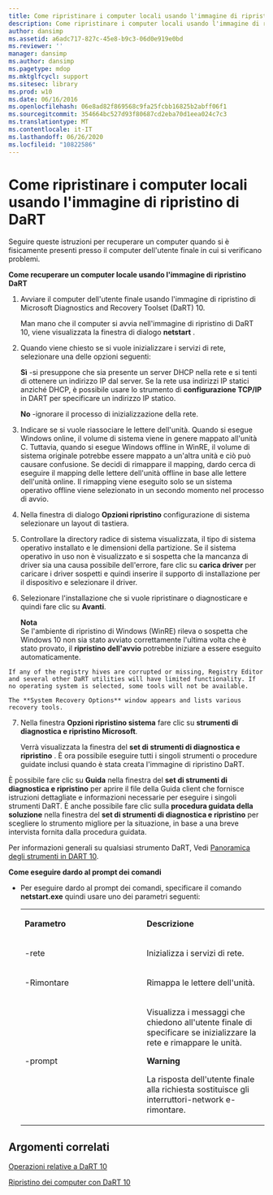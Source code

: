 ```yaml
---
title: Come ripristinare i computer locali usando l'immagine di ripristino di DaRT
description: Come ripristinare i computer locali usando l'immagine di ripristino di DaRT
author: dansimp
ms.assetid: a6adc717-827c-45e8-b9c3-06d0e919e0bd
ms.reviewer: ''
manager: dansimp
ms.author: dansimp
ms.pagetype: mdop
ms.mktglfcycl: support
ms.sitesec: library
ms.prod: w10
ms.date: 06/16/2016
ms.openlocfilehash: 06e8ad82f869568c9fa25fcbb16825b2abff06f1
ms.sourcegitcommit: 354664bc527d93f80687cd2eba70d1eea024c7c3
ms.translationtype: MT
ms.contentlocale: it-IT
ms.lasthandoff: 06/26/2020
ms.locfileid: "10822586"
---
```

# Come ripristinare i computer locali usando l'immagine di ripristino di DaRT


Seguire queste istruzioni per recuperare un computer quando si è fisicamente presenti presso il computer dell'utente finale in cui si verificano problemi.

**Come recuperare un computer locale usando l'immagine di ripristino DaRT**

1.  Avviare il computer dell'utente finale usando l'immagine di ripristino di Microsoft Diagnostics and Recovery Toolset (DaRT) 10.

    Man mano che il computer si avvia nell'immagine di ripristino di DaRT 10, viene visualizzata la finestra di dialogo **netstart** .

2.  Quando viene chiesto se si vuole inizializzare i servizi di rete, selezionare una delle opzioni seguenti:

    **Sì** -si presuppone che sia presente un server DHCP nella rete e si tenti di ottenere un indirizzo IP dal server. Se la rete usa indirizzi IP statici anziché DHCP, è possibile usare lo strumento di **configurazione TCP/IP** in DART per specificare un indirizzo IP statico.

    **No** -ignorare il processo di inizializzazione della rete.

3.  Indicare se si vuole riassociare le lettere dell'unità. Quando si esegue Windows online, il volume di sistema viene in genere mappato all'unità C. Tuttavia, quando si esegue Windows offline in WinRE, il volume di sistema originale potrebbe essere mappato a un'altra unità e ciò può causare confusione. Se decidi di rimappare il mapping, dardo cerca di eseguire il mapping delle lettere dell'unità offline in base alle lettere dell'unità online. Il rimapping viene eseguito solo se un sistema operativo offline viene selezionato in un secondo momento nel processo di avvio.

4.  Nella finestra di dialogo **Opzioni ripristino** configurazione di sistema selezionare un layout di tastiera.

5.  Controllare la directory radice di sistema visualizzata, il tipo di sistema operativo installato e le dimensioni della partizione. Se il sistema operativo in uso non è visualizzato e si sospetta che la mancanza di driver sia una causa possibile dell'errore, fare clic su **carica driver** per caricare i driver sospetti e quindi inserire il supporto di installazione per il dispositivo e selezionare il driver.

6.  Selezionare l'installazione che si vuole ripristinare o diagnosticare e quindi fare clic su **Avanti**.

    **Nota**  
    Se l'ambiente di ripristino di Windows (WinRE) rileva o sospetta che Windows 10 non sia stato avviato correttamente l'ultima volta che è stato provato, il **ripristino dell'avvio** potrebbe iniziare a essere eseguito automaticamente.



~~~
If any of the registry hives are corrupted or missing, Registry Editor and several other DaRT utilities will have limited functionality. If no operating system is selected, some tools will not be available.

The **System Recovery Options** window appears and lists various recovery tools.
~~~

7. Nella finestra **Opzioni ripristino sistema** fare clic su **strumenti di diagnostica e ripristino Microsoft**.

   Verrà visualizzata la finestra del **set di strumenti di diagnostica e ripristino** . È ora possibile eseguire tutti i singoli strumenti o procedure guidate inclusi quando è stata creata l'immagine di ripristino DaRT.

È possibile fare clic su **Guida** nella finestra del **set di strumenti di diagnostica e ripristino** per aprire il file della Guida client che fornisce istruzioni dettagliate e informazioni necessarie per eseguire i singoli strumenti DaRT. È anche possibile fare clic sulla **procedura guidata della soluzione** nella finestra del **set di strumenti di diagnostica e ripristino** per scegliere lo strumento migliore per la situazione, in base a una breve intervista fornita dalla procedura guidata.

Per informazioni generali su qualsiasi strumento DaRT, Vedi [Panoramica degli strumenti in DART 10](overview-of-the-tools-in-dart-10.md).

**Come eseguire dardo al prompt dei comandi**

- Per eseguire dardo al prompt dei comandi, specificare il comando **netstart.exe** quindi usare uno dei parametri seguenti:

  <table>
  <colgroup>
  <col width="50%" />
  <col width="50%" />
  </colgroup>
  <tbody>
  <tr class="odd">
  <td align="left"><p><strong>Parametro</strong></p></td>
  <td align="left"><p><strong>Descrizione</strong></p></td>
  </tr>
  <tr class="even">
  <td align="left"><p>-rete</p></td>
  <td align="left"><p>Inizializza i servizi di rete.</p></td>
  </tr>
  <tr class="odd">
  <td align="left"><p>-Rimontare</p></td>
  <td align="left"><p>Rimappa le lettere dell'unità.</p></td>
  </tr>
  <tr class="even">
  <td align="left"><p>-prompt</p></td>
  <td align="left"><p>Visualizza i messaggi che chiedono all'utente finale di specificare se inizializzare la rete e rimappare le unità.</p>
  <div class="alert">
  <strong>Warning</strong><br/><p>La risposta dell'utente finale alla richiesta sostituisce gli interruttori-network e-rimontare.</p>
  </div>
  <div>

  </div></td>
  </tr>
  </tbody>
  </table>



## Argomenti correlati


[Operazioni relative a DaRT 10](operations-for-dart-10.md)

[Ripristino dei computer con DaRT 10](recovering-computers-using-dart-10.md)









